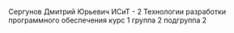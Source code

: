 Сергунов Дмитрий Юрьевич
ИСиТ - 2
Технологии разработки программного обеспечения
курс 1 группа 2 подгруппа 2
